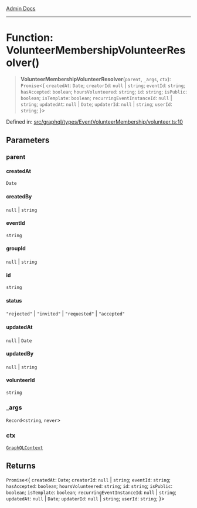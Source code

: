 [Admin Docs](/)

***

# Function: VolunteerMembershipVolunteerResolver()

> **VolunteerMembershipVolunteerResolver**(`parent`, `_args`, `ctx`): `Promise`\<\{ `createdAt`: `Date`; `creatorId`: `null` \| `string`; `eventId`: `string`; `hasAccepted`: `boolean`; `hoursVolunteered`: `string`; `id`: `string`; `isPublic`: `boolean`; `isTemplate`: `boolean`; `recurringEventInstanceId`: `null` \| `string`; `updatedAt`: `null` \| `Date`; `updaterId`: `null` \| `string`; `userId`: `string`; \}\>

Defined in: [src/graphql/types/EventVolunteerMembership/volunteer.ts:10](https://github.com/Sourya07/talawa-api/blob/61a1911602b2f0aac7635e08ae2918f4f768e8ff/src/graphql/types/EventVolunteerMembership/volunteer.ts#L10)

## Parameters

### parent

#### createdAt

`Date`

#### createdBy

`null` \| `string`

#### eventId

`string`

#### groupId

`null` \| `string`

#### id

`string`

#### status

`"rejected"` \| `"invited"` \| `"requested"` \| `"accepted"`

#### updatedAt

`null` \| `Date`

#### updatedBy

`null` \| `string`

#### volunteerId

`string`

### \_args

`Record`\<`string`, `never`\>

### ctx

[`GraphQLContext`](../../../../context/type-aliases/GraphQLContext.md)

## Returns

`Promise`\<\{ `createdAt`: `Date`; `creatorId`: `null` \| `string`; `eventId`: `string`; `hasAccepted`: `boolean`; `hoursVolunteered`: `string`; `id`: `string`; `isPublic`: `boolean`; `isTemplate`: `boolean`; `recurringEventInstanceId`: `null` \| `string`; `updatedAt`: `null` \| `Date`; `updaterId`: `null` \| `string`; `userId`: `string`; \}\>
